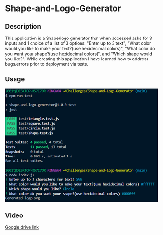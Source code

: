 # Shape-and-Logo-Generator

## Description
This application is a Shape/logo generator that when accessed asks for 3 inputs and 1 choice of a list of 3 options: "Enter up to 3 text", "What color would you like to make your text?(use hexidecimal colors)", "What color do you want your shape?(use hexidecimal colors)", and "Which shape would you like?". While creating this application I have learned how to address bugs/errors prior to deployment via tests.
## Usage
![Img](./utils/Shape-and-Logo-Generator.png)
## Video
[Google drive link](https://drive.google.com/file/d/1CBZuk4hqZYs9p4Psy-2FqCPg7vdHGeln/view?usp=drive_link)